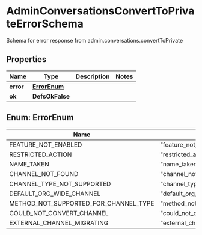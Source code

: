 

# AdminConversationsConvertToPrivateErrorSchema

Schema for error response from admin.conversations.convertToPrivate

## Properties

| Name | Type | Description | Notes |
|------------ | ------------- | ------------- | -------------|
|**error** | [**ErrorEnum**](#ErrorEnum) |  |  |
|**ok** | **DefsOkFalse** |  |  |



## Enum: ErrorEnum

| Name | Value |
|---- | -----|
| FEATURE_NOT_ENABLED | &quot;feature_not_enabled&quot; |
| RESTRICTED_ACTION | &quot;restricted_action&quot; |
| NAME_TAKEN | &quot;name_taken&quot; |
| CHANNEL_NOT_FOUND | &quot;channel_not_found&quot; |
| CHANNEL_TYPE_NOT_SUPPORTED | &quot;channel_type_not_supported&quot; |
| DEFAULT_ORG_WIDE_CHANNEL | &quot;default_org_wide_channel&quot; |
| METHOD_NOT_SUPPORTED_FOR_CHANNEL_TYPE | &quot;method_not_supported_for_channel_type&quot; |
| COULD_NOT_CONVERT_CHANNEL | &quot;could_not_convert_channel&quot; |
| EXTERNAL_CHANNEL_MIGRATING | &quot;external_channel_migrating&quot; |



